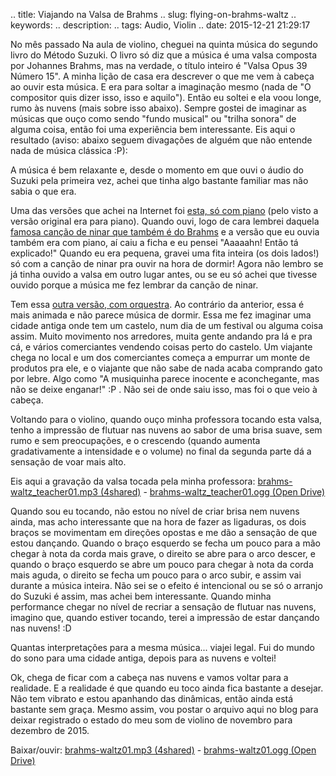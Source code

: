 .. title: Viajando na Valsa de Brahms
.. slug: flying-on-brahms-waltz
.. keywords: 
.. description: 
.. tags: Audio, Violin
.. date: 2015-12-21 21:29:17

No mês passado Na aula de violino, cheguei na quinta música do segundo livro do Método Suzuki. O livro só diz que a música é uma valsa composta por Johannes Brahms, mas na verdade, o título inteiro é "Valsa Opus 39 Número 15". A minha lição de casa era descrever o que me vem à cabeça ao ouvir esta música. E era para soltar a imaginação mesmo (nada de "O compositor quis dizer isso, isso e aquilo"). Então eu soltei e ela voou longe, rumo às nuvens (mais sobre isso abaixo). Sempre gostei de imaginar as músicas que ouço como sendo "fundo musical" ou "trilha sonora" de alguma coisa, então foi uma experiência bem interessante. Eis aqui o resultado (aviso: abaixo seguem divagações de alguém que não entende nada de música clássica :P): <!--teaser_end-->

A música é bem relaxante e, desde o momento em que ouvi o áudio do Suzuki pela primeira vez, achei que tinha algo bastante familiar mas não sabia o que era.

Uma das versões que achei na Internet foi [esta, só com piano][waltzpiano] (pelo visto a versão original era para piano). Quando ouvi, logo de cara lembrei daquela [famosa canção de ninar que também é do Brahms][lullabypiano] e a versão que eu ouvia também era com piano, aí caiu a ficha e eu pensei "Aaaaahn! Então tá explicado!" Quando eu era pequena, gravei uma fita inteira (os dois lados!) só com a canção de ninar pra ouvir na hora de dormir! Agora não lembro se já tinha ouvido a valsa em outro lugar antes, ou se eu só achei que tivesse ouvido porque a música me fez lembrar da canção de ninar.

Tem essa [outra versão, com orquestra][waltzorchestra]. Ao contrário da anterior, essa é mais animada e não parece música de dormir. Essa me fez imaginar uma cidade antiga onde tem um castelo, num dia de um festival ou alguma coisa assim. Muito movimento nos arredores, muita gente andando pra lá e pra cá, e vários comerciantes vendendo coisas perto do castelo. Um viajante chega no local e um dos comerciantes começa a empurrar um monte de produtos pra ele, e o viajante que não sabe de nada acaba comprando gato por lebre. Algo como "A musiquinha parece inocente e aconchegante, mas não se deixe enganar!" :P . Não sei de onde saiu isso, mas foi o que veio à cabeça.

Voltando para o violino, quando ouço minha professora tocando esta valsa, tenho a impressão de flutuar nas nuvens ao sabor de uma brisa suave, sem rumo e sem preocupações, e o crescendo (quando aumenta gradativamente a intensidade e o volume) no final da segunda parte dá a sensação de voar mais alto.

Eis aqui a gravação da valsa tocada pela minha professora: [brahms-waltz_teacher01.mp3 (4shared)][teacherwaltz_4s] - [brahms-waltz_teacher01.ogg (Open Drive)][teacherwaltz_od]

Quando sou eu tocando, não estou no nível de criar brisa nem nuvens ainda, mas acho interessante que na hora de fazer as ligaduras, os dois braços se movimentam em direções opostas e me dão a sensação de que estou dançando. Quando o braço esquerdo se fecha um pouco para a mão chegar à nota da corda mais grave, o direito se abre para o arco descer, e quando o braço esquerdo se abre um pouco para chegar à nota da corda mais aguda, o direito se fecha um pouco para o arco subir, e assim vai durante a música inteira. Não sei se o efeito é intencional ou se só o arranjo do Suzuki é assim, mas achei bem interessante. Quando minha performance chegar no nível de recriar a sensação de flutuar nas nuvens, imagino que, quando estiver tocando, terei a impressão de estar dançando nas nuvens! :D

Quantas interpretações para a mesma música... viajei legal. Fui do mundo do sono para uma cidade antiga, depois para as nuvens e voltei!

Ok, chega de ficar com a cabeça nas nuvens e vamos voltar para a realidade. E a realidade é que quando eu toco ainda fica bastante a desejar. Não tem vibrato e estou apanhando das dinâmicas, então ainda está bastante sem graça. Mesmo assim, vou postar o arquivo aqui no blog para deixar registrado o estado do meu som de violino de novembro para dezembro de 2015.

Baixar/ouvir: [brahms-waltz01.mp3 (4shared)][mywaltz_4s] - [brahms-waltz01.ogg (Open Drive)][mywaltz_od]


[waltzpiano]: https://www.youtube.com/watch?v=egSq_YFnmq4
[lullabypiano]: https://www.youtube.com/watch?v=EBIKYRXGz2k
[waltzorchestra]: https://www.youtube.com/watch?v=TJcoaIeH3GI
[teacherwaltz_4s]: http://www.4shared.com/mp3/dJuwqEZkba/brahms-waltz_teacher01.html
[teacherwaltz_od]: https://od.lk/d/110020527_9PBLl/brahms-waltz_teacher01.ogg
[mywaltz_4s]: http://www.4shared.com/mp3/R23f9wpwce/brahms-waltz01.html
[mywaltz_od]: https://od.lk/d/110020530_q1iOG/brahms-waltz01.ogg
